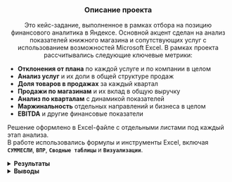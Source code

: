 <h3 align="center">Описание проекта</h3>
<p align="center">
Это кейс-задание, выполненное в рамках отбора на позицию финансового аналитика в Яндексе.  
Основной акцент сделан на анализ показателей книжного магазина и сопутствующих услуг с использованием возможностей Microsoft Excel.
В рамках проекта рассчитывались следующие ключевые метрики:
  
- **Отклонения от плана** по каждой услуге и по компании в целом  
- **Анализ услуг** и их доли в общей структуре продаж  
- **Доля товаров в продажах** за каждый квартал  
- **Продажи по магазинам** и их вклад в общую выручку  
- **Анализ по кварталам** с динамикой показателей  
- **Маржинальность** отдельных направлений и бизнеса в целом  
- **EBITDA** и другие финансовые показатели

Решение оформлено в Excel-файле с отдельными листами под каждый этап анализа.  
В работе использовались формулы и инструменты Excel, включая **`СУММЕСЛИ`**, **`ВПР`**, **`Сводные таблицы`** и **`Визуализации`**.
</p>


<details>
<summary><strong>Результаты</strong></summary>

  
<summary><strong>Задание 1: Расчёт текущего и прогнозируемого отклонения от плана по каждой услуге и по компании в целом</strong></summary>

В этом задании необходимо рассчитать:
- **Текущее отклонение от плана** (факт – план)
- **Прогнозируемое отклонение** на основе текущих темпов
- Показатели рассчитываются **по каждой услуге** и **в целом по компании**


### 📊 Таблица 1. Текущее и прогнозируемое выполнение плана по услугам и компании в целом

| Наименование услуги | Plan     | Actual   | Текущее выполнение плана, % | Прогноз выполнения плана, % |
|---------------------|----------|----------|------------------------------|------------------------------|
| Услуга 1            | 10 000   | 8 734    | 87%                          | 192%                         |
| Услуга 2            | 685      | 1 000    | 146%                         | 321%                         |
| Услуга 3            | 1 434    | 1 510    | 105%                         | 232%                         |
| Услуга 4            | 3 515    | 1 205    | 34%                          | 75%                          |
| Услуга 5            | 98 777   | 90 000   | 91%                          | 200%                         |
| **Итого**           | 114 411  | 102 449  | 90%                          | 197%                         |


---

<summary><strong>Задание 2: Определение долей услуг в продажах и визуализация распределения по кварталам</strong></summary>

В этом задании необходимо:

- **Рассчитать долю каждой услуги** в общих продажах за каждый квартал (Q1–Q4)
- **Построить графики**, отображающие распределение услуг в **1-м и 4-м кварталах**
- **Сделать вывод** о ключевых изменениях в структуре продаж между этими периодами


### 📊 Таблица 2. Объём продаж по месяцам и доля услуг в общих продажах по кварталам (Q1–Q4)


| Наименование услуги | Jan  | Feb  | Mar  | Apr  | May  | Jun  | Jul  | Aug  | Sep  | Oct  | Nov  | Dec  | Q1     | Q2     | Q3     | Q4     |
|---------------------|------|------|------|------|------|------|------|------|------|------|------|------|--------|--------|--------|--------|
| Услуга 1            | 1623 | 6821 | 1003 | 5219 | 5675 | 7192 | 4584 | 4754 | 4187 | 3442 | 6068 | 3158 | 14,17% | 26,01% | 16,59% | 19,37% |
| Услуга 2            | 3559 | 6422 | 7787 | 3274 | 4990 | 6419 | 7453 | 6957 | 5012 | 1429 | 3139 | 7572 | 26,65% | 21,12% | 23,82% | 18,57% |
| Услуга 3            | 3062 | 5278 | 5596 | 2331 | 1427 | 5226 | 6795 | 7467 | 3447 | 4526 | 1263 | 6506 | 20,90% | 12,92% | 21,72% | 18,80% |
| Услуга 4            | 4303 | 1826 | 7633 | 2555 | 6220 | 5653 | 3201 | 5365 | 7681 | 1210 | 2918 | 5547 | 20,64% | 20,75% | 19,93% | 14,80% |
| Услуга 5            | 2843 | 3140 | 5783 | 5087 | 3693 | 4573 | 3582 | 3746 | 7305 | 6963 | 4673 | 6975 | 17,65% | 19,20% | 17,95% | 28,46% |


### 📈 Распределение долей услуг в 1-м и 4-м кварталах

![Распределение услуг по Q1 и Q4](https://drive.google.com/uc?export=view&id=1c72tBh0m769KJu7keQ4A-S10N-4rYqkw)


В 1-м квартале лидировала **Услуга 2** (*26,65%*), однако в 4-м квартале её доля снизилась до *18,57%*.  
Наибольший рост продемонстрировала **Услуга 5** — с *17,65%* до *28,46%*.

Это может свидетельствовать об изменении спроса, сезонных колебаниях или перераспределении интереса клиентов к различным услугам.


---


<summary><strong>Задание 3: Составление сводной таблицы по продажам по магазинам и городам</strong></summary>

На основании представленной таблицы:

- Построить **сводную таблицу**, отображающую **суммарные продажи по всем товарам**  
- Агрегировать данные **по магазинам** и **городам**  
- Использовать **сумму продаж** в качестве целевого показателя  
- Настроить структуру и форматирование таблицы для удобства анализа


### 📊 Таблица 3. Суммарные продажи по магазинам и городам


| Город           | Магазин     | Сумма продаж в руб. | Сумма товаров в $ |
|-----------------|-------------|----------------------|--------------------|
| Владимир        | Магазин 10  | 203 136              | 2 031              |
| Владимир        | Магазин 11  | 198 854              | 1 989              |
| Владимир        | Магазин 12  | 230 214              | 2 302              |
| Владимир        | Магазин 13  | 204 970              | 2 050              |
| Владимир        | Магазин 14  | 218 321              | 2 183              |
| Владимир        | Магазин 8   | 197 928              | 1 979              |
| Владимир        | Магазин 9   | 176 479              | 1 765              |
| Дмитров         | Магазин 20  | 204 588              | 2 046              |
| Дмитров         | Магазин 21  | 231 611              | 2 316              |
| Дмитров         | Магазин 22  | 206 587              | 2 066              |
| Дмитров         | Магазин 23  | 177 860              | 1 779              |
| Казань          | Магазин 15  | 197 713              | 1 977              |
| Казань          | Магазин 16  | 156 394              | 1 564              |
| Казань          | Магазин 17  | 221 038              | 2 210              |
| Казань          | Магазин 18  | 236 731              | 2 367              |
| Казань          | Магазин 19  | 197 155              | 1 972              |
| Липецк          | Магазин 24  | 214 490              | 2 145              |
| Липецк          | Магазин 25  | 135 372              | 1 354              |
| Липецк          | Магазин 26  | 146 214              | 1 462              |
| Липецк          | Магазин 27  | 202 413              | 2 024              |
| Липецк          | Магазин 28  | 221 801              | 2 218              |
| Липецк          | Магазин 29  | 147 339              | 1 473              |
| Липецк          | Магазин 30  | 175 243              | 1 752              |
| Липецк          | Магазин 31  | 206 410              | 2 064              |
| Липецк          | Магазин 32  | 219 766              | 2 198              |
| Москва          | Магазин 1   | 234 264              | 2 343              |
| Москва          | Магазин 2   | 145 323              | 1 453              |
| Москва          | Магазин 3   | 227 106              | 2 271              |
| Москва          | Магазин 4   | 204 657              | 2 047              |
| Псков           | Магазин 33  | 166 128              | 1 661              |
| Псков           | Магазин 34  | 208 535              | 2 085              |
| Псков           | Магазин 35  | 202 888              | 2 029              |
| Псков           | Магазин 36  | 211 981              | 2 120              |
| Псков           | Магазин 37  | 212 255              | 2 123              |
| Псков           | Магазин 38  | 160 684              | 1 607              |
| Псков           | Магазин 39  | 210 804              | 2 108              |
| Псков           | Магазин 40  | 147 879              | 1 479              |
| Санкт-Петербург | Магазин 5   | 180 049              | 1 800              |
| Санкт-Петербург | Магазин 6   | 226 166              | 2 262              |
| Санкт-Петербург | Магазин 7   | 203 583              | 2 036              |



---


<summary><strong>Задание 4: Расчёт долей и итогов по магазинам, городам и менеджерам</strong></summary>

- Рассчитать значения в столбце **«Доля продаж магазина в городе, %»**
- Заполнить столбец **«Наименование»** при помощи **`ВПР`** и **`Конкатенации`**
- Заполнить столбец **«Менеджер»** при помощи **`ВПР`** из данных с **Листа 2**
- Рассчитать значения **«Итого по городам»**
- Рассчитать значения **«Итого по менеджерам и магазинам»**


### 📊 Таблица 4. Продажи по магазинам с долей в городе, наименованием и менеджером


| Магазин     | Город             | Продажи, руб        | Доля продаж в городе, % | Наименование                | Менеджер     |
|-------------|-------------------|----------------------|--------------------------|-----------------------------|--------------|
| Магазин 4   | Москва            | 4 038 916            | 21%                      | Магазин 4 (Москва)          |              |
| Магазин 12  | Владимир          | 4 405 623            | 22%                      | Магазин 12 (Владимир)       |              |
| Магазин 5   | Санкт-Петербург   | 5 772 510            | 36%                      | Магазин 5 (Санкт-Петербург) |              |
| Магазин 10  | Владимир          | 5 458 436            | 27%                      | Магазин 10 (Владимир)       |              |
| Магазин 2   | Москва            | 5 283 665            | 27%                      | Магазин 2 (Москва)          |              |
| Магазин 3   | Москва            | 4 500 088            | 23%                      | Магазин 3 (Москва)          |              |
| Магазин 1   | Москва            | 5 576 782            | 29%                      | Магазин 1 (Москва)          |              |
| Магазин 9   | Владимир          | 4 884 473            | 24%                      | Магазин 9 (Владимир)        | Лермонтов    |
| Магазин 15  | Казань            | 4 160 287            | 23%                      | Магазин 15 (Казань)         |              |
| Магазин 6   | Санкт-Петербург   | 4 367 702            | 27%                      | Магазин 6 (Санкт-Петербург) | Толстой      |
| Магазин 8   | Владимир          | 5 572 559            | 27%                      | Магазин 8 (Владимир)        |              |
| Магазин 17  | Казань            | 5 075 483            | 28%                      | Магазин 17 (Казань)         |              |
| Магазин 7   | Санкт-Петербург   | 5 936 030            | 37%                      | Магазин 7 (Санкт-Петербург) |              |
| Магазин 21  | Дмитров           | 5 125 263            | 100%                     | Магазин 21 (Дмитров)        | Маяковский   |
| Магазин 18  | Казань            | 4 503 312            | 25%                      | Магазин 18 (Казань)         |              |
| Магазин 26  | Липецк            | 5 735 695            | 57%                      | Магазин 26 (Липецк)         |              |
| Магазин 24  | Липецк            | 4 305 889            | 43%                      | Магазин 24 (Липецк)         | Носов        |
| Магазин 19  | Казань            | 4 482 906            | 25%                      | Магазин 19 (Казань)         | Пушкин       |


### 📊 Таблица 5. Итого по городам


| Город             | Сумма продаж, руб |
|-------------------|-------------------|
| Москва            | 19 399 451        |
| Казань            | 18 221 988        |
| Дмитров           | 5 125 263         |
| Липецк            | 10 041 584        |
| Псков             | –                 |
| Санкт-Петербург   | 16 076 242        |
| Владимир          | 20 321 091        |
| Краснодар         | –                 |
| **Общий итог**    | **89 185 619,00р.** |


### 📊 Таблица 6. Итого по менеджерам и магазинам


| Менеджер    | Магазин     | Total             |
|-------------|-------------|-------------------|
| Толстой     | Магазин 6   | 4 367 702,00р.     |
| Пушкин      | Магазин 19  | 4 482 906,00р.     |
| Лермонтов   | Магазин 9   | 4 884 473,00р.     |
| Маяковский  | Магазин 21  | 5 125 263,00р.     |
| Носов       | Магазин 24  | 4 305 889,00р.     |
| **Общий итог** |             | **23 166 233,00р.** |


---


<summary><strong>Задание 5: Анализ отклонений от плана по ключевым финансовым показателям</strong></summary>

- Сравнить фактические значения с плановыми по следующим метрикам:
  - **Выручка (Revenue)**
  - **Себестоимость (Cost of Sales)**
  - **Операционные расходы (Operating Expenses)**
  - **Налоги (Tax)**
  - **Чистая прибыль (Net income)**
- Оценить разницу между факт и планом (столбец **ACT vs PLN**)
- Проанализировать показатели:
  - **Contribution Margin**
  - **Contribution Margin, %**
  - **EBITDA**

 
### 📊 Таблица 7. Сравнение фактических и плановых финансовых показателей

| Показатель              | FY2022 ACTUAL | FY2022 PLAN | ACT vs PLN |
|-------------------------|----------------|--------------|-------------|
| Revenue                 | 584            | 481          | 103         |
| Cost of Sales           | 402            | 350          | 52          |
| Operating Expenses      | 160            | 120          | 40          |
| Tax                     | 4              | 2            |             |
| Net income              | 18             | 9            |             |
|                         |                |              |             |
| Contribution Margin     | 182            | 131          |             |
| Contribution Margin, %  | 31%            | 27%          |             |
| EBITDA                  | 22             | 11           |             |



</details>

<details> 

<summary><strong>Выводы</strong></summary>

D рамках кейс-задания от Яндекс были выполнены аналитические расчёты и визуализации, охватывающие ключевые аспекты бизнес-анализа на основе Excel:

- 📈 Проведён **план-факт анализ** по услугам: рассчитаны текущие и прогнозируемые отклонения от плана
- 📊 Выполнен **анализ структуры продаж по кварталам**, определены доли услуг и визуализированы изменения
- 🧾 Построена **сводная таблица по продажам** в разрезе городов и магазинов
- 🧮 Рассчитаны **доли магазинов в продажах по городам**, автоматически заполнены наименования и менеджеры
- 💼 Сравнены **ключевые финансовые показатели (Revenue, Cost, Net income, EBITDA)** с планом, выявлены отклонения

Работа выполнена с использованием формул, сводных таблиц, визуализаций и логики расчётов, отражающей подходы к финансовому и операционному анализу.
